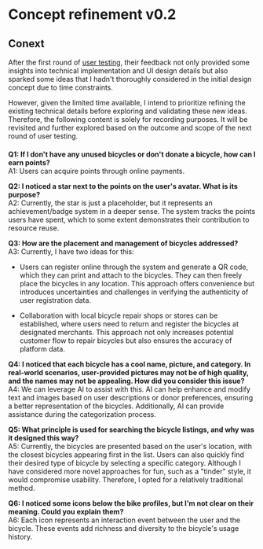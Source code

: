 # Concept refinement v0.2

## Conext

After the first round of [<u>user testing</u>](/docs/Individual/Research/1%20-%20User%20Test%20-%201.md#test---01), their feedback not only provided some insights into technical implementation and UI design details but also sparked some ideas that I hadn't thoroughly considered in the initial design concept due to time constraints.

However, given the limited time available, I intend to prioritize refining the existing technical details before exploring and validating these new ideas. Therefore, the following content is solely for recording purposes. It will be revisited and further explored based on the outcome and scope of the next round of user testing.

####

**Q1: If I don't have any unused bicycles or don't donate a bicycle, how can I earn points?**  
A1: Users can acquire points through online payments.

**Q2: I noticed a star next to the points on the user's avatar. What is its purpose?**  
A2: Currently, the star is just a placeholder, but it represents an achievement/badge system in a deeper sense. The system tracks the points users have spent, which to some extent demonstrates their contribution to resource reuse.

**Q3: How are the placement and management of bicycles addressed?**  
A3: Currently, I have two ideas for this:

- Users can register online through the system and generate a QR code, which they can print and attach to the bicycles. They can then freely place the bicycles in any location. This approach offers convenience but introduces uncertainties and challenges in verifying the authenticity of user registration data.

- Collaboration with local bicycle repair shops or stores can be established, where users need to return and register the bicycles at designated merchants. This approach not only increases potential customer flow to repair bicycles but also ensures the accuracy of platform data.

**Q4: I noticed that each bicycle has a cool name, picture, and category. In real-world scenarios, user-provided pictures may not be of high quality, and the names may not be appealing. How did you consider this issue?**  
A4: We can leverage AI to assist with this. AI can help enhance and modify text and images based on user descriptions or donor preferences, ensuring a better representation of the bicycles. Additionally, AI can provide assistance during the categorization process.

**Q5: What principle is used for searching the bicycle listings, and why was it designed this way?**  
A5: Currently, the bicycles are presented based on the user's location, with the closest bicycles appearing first in the list. Users can also quickly find their desired type of bicycle by selecting a specific category. Although I have considered more novel approaches for fun, such as a "tinder" style, it would compromise usability. Therefore, I opted for a relatively traditional method.

**Q6: I noticed some icons below the bike profiles, but I'm not clear on their meaning. Could you explain them?**  
A6: Each icon represents an interaction event between the user and the bicycle. These events add richness and diversity to the bicycle's usage history.
